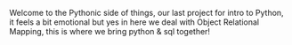 Welcome to the Pythonic side of things, our last project for intro to Python, it feels a bit emotional but yes in here we deal with Object Relational Mapping, this is where we bring python & sql together! 
